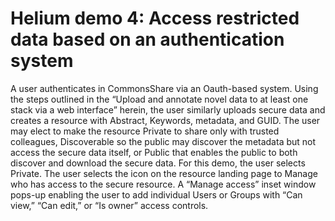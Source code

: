 # Helium demo 4: Access restricted data based on an authentication system

A user authenticates in CommonsShare via an Oauth-based system.  Using
the steps outlined in the “Upload and annotate novel data to at least
one stack via a web interface” herein, the user similarly uploads
secure data and creates a resource with Abstract, Keywords, metadata,
and GUID.  The user may elect to make the resource Private to share
only with trusted colleagues, Discoverable so the public may discover
the metadata but not access the secure data itself, or Public that
enables the public to both discover and download the secure data.  For
this demo, the user selects Private.  The user selects the icon on the
resource landing page to Manage who has access to the secure
resource. A “Manage access” inset window pops-up enabling the user to
add individual Users or Groups with “Can view,” “Can edit,” or “Is
owner” access controls.
